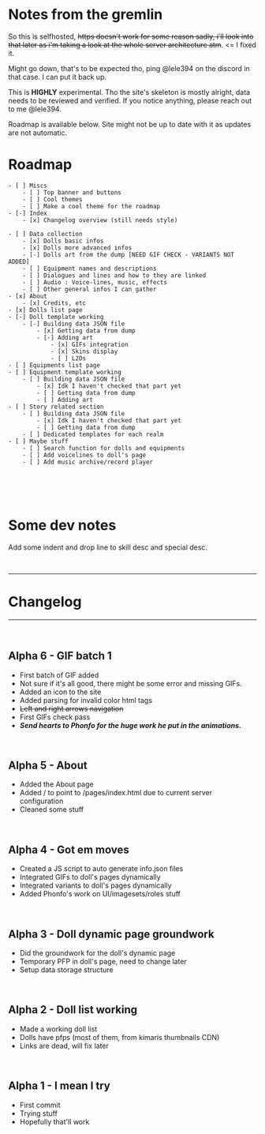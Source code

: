 # Notes from the gremlin

So this is selfhosted, ~~https doesn't work for some reason sadly, i'll look into that later as i'm taking a look at the whole server architecture atm~~. <= I fixed it.

Might go down, that's to be expected tho, ping @lele394 on the discord in that case. I can put it back up.

This is **HIGHLY** experimental. Tho the site's skeleton is mostly alright, data needs to be reviewed and verified. If you notice anything, please reach out to me @lele394.

Roadmap is available below. Site might not be up to date with it as updates are not automatic.




# Roadmap

```
- [ ] Miscs
    - [ ] Top banner and buttons
    - [ ] Cool themes
    - [ ] Make a cool theme for the roadmap
- [-] Index
    - [x] Changelog overview (still needs style)

- [ ] Data collection
    - [x] Dolls basic infos
    - [x] Dolls more advanced infos
    - [-] Dolls art from the dump [NEED GIF CHECK - VARIANTS NOT ADDED]
    - [ ] Equipment names and descriptions
    - [ ] Dialogues and lines and how to they are linked
    - [ ] Audio : Voice-lines, music, effects 
    - [ ] Other general infos I can gather
- [x] About
    - [x] Credits, etc
- [x] Dolls list page 
- [-] Doll template working
    - [-] Building data JSON file
        - [x] Getting data from dump
        - [-] Adding art
            - [x] GIFs integration
            - [x] Skins display
            - [ ] L2Ds
- [ ] Equipments list page
- [ ] Equipment template working
    - [ ] Building data JSON file
        - [x] Idk I haven't checked that part yet
        - [ ] Getting data from dump
        - [ ] Adding art
- [ ] Story related section
    - [ ] Building data JSON file
        - [x] Idk I haven't checked that part yet
        - [ ] Getting data from dump
    - [ ] Dedicated templates for each realm
- [ ] Maybe stuff
    - [ ] Search function for dolls and equipments
    - [ ] Add voicelines to doll's page
    - [ ] Add music archive/record player
```

<br>
<br>
<br>

# Some dev notes
Add some indent and drop line to skill desc and special desc.

<br>

---

# Changelog 

---

<br>
  
## Alpha 6 - GIF batch 1
- First batch of GIF added
- Not sure if it's all good, there might be some error and missing GIFs.
- Added an icon to the site 
- Added parsing for invalid color html tags
- ~~Left and right arrows navigation~~
- First GIFs check pass
- ***Send hearts to Phonfo for the huge work he put in the animations.***

<br>
  
## Alpha 5 - About
- Added the About page
- Added / to point to /pages/index.html due to current server configuration
- Cleaned some stuff

<br>

## Alpha 4 - Got em moves
- Created a JS script to auto generate info.json files
- Integrated GIFs to doll's pages dynamically
- Integrated variants to doll's pages dynamically
- Added Phonfo's work on UI/imagesets/roles stuff

<br>

## Alpha 3 - Doll dynamic page groundwork
- Did the groundwork for the doll's dynamic page
- Temporary PFP in doll's page, need to change later
- Setup data storage structure

<br>

## Alpha 2 - Doll list working
- Made a working doll list
- Dolls have pfps (most of them, from kimaris thumbnails CDN)
- Links are dead, will fix later

<br>

## Alpha 1 - I mean I try
- First commit
- Trying stuff
- Hopefully that'll work



